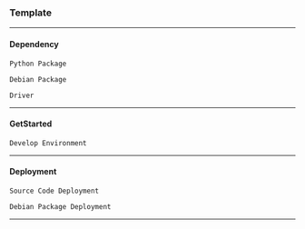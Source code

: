 ###  **Template**
----------

#### **Dependency**

```preinstall
Python Package

Debian Package

Driver

```

----------

#### **GetStarted**

```Develop
Develop Environment 
```

----------

#### **Deployment**

```Deployment
Source Code Deployment
    
Debian Package Deployment

```

----------